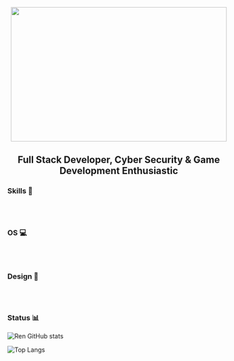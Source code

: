 <p align="center">
<img align="" width="488" height="305" alt="" src="https://i.imgur.com/5sIHClX.gif[/img]"/>


<h2 align="center">
Full Stack Developer, Cyber Security & Game Development Enthusiastic<br>

### Skills 👾
<div style="display: inline_block"><br/>

<img align="center"  alt="" src="https://img.shields.io/badge/Python-3776AB?style=for-the-badge&logo=python&logoColor=white"/>
<img align="center"  alt="" src="https://img.shields.io/badge/C%23-239120?style=for-the-badge&logo=c-sharp&logoColor=white"/>
<img align="center"  alt="" src="https://img.shields.io/badge/Java-ED8B00?style=for-the-badge&logo=openjdk&logoColor=white" />
<img align="center"  alt="" src="https://img.shields.io/badge/Unity-100000?style=for-the-badge&logo=unity&logoColor=white" /> 
<img align="center"  alt="" src="https://img.shields.io/badge/MySQL-00000F?style=for-the-badge&logo=mysql&logoColor=white" /> 
<img align="center"  alt="" src="https://img.shields.io/badge/HTML5-E34F26?style=for-the-badge&logo=html5&logoColor=white" /> 
<img align="center"  alt="" src="https://img.shields.io/badge/CSS3-1572B6?style=for-the-badge&logo=css3&logoColor=white" /> 
<img align="center"  alt="" src="https://img.shields.io/badge/JavaScript-323330?style=for-the-badge&logo=javascript&logoColor=F7DF1E" />
<img align="center"  alt="" src="https://img.shields.io/badge/Dart-0175C2?style=for-the-badge&logo=dart&logoColor=white"/>
<img align="center"  alt="" src="https://img.shields.io/badge/TypeScript-007ACC?style=for-the-badge&logo=typescript&logoColor=white"/>
<img align="center"  alt="" src="https://img.shields.io/badge/React_Native-20232A?style=for-the-badge&logo=react&logoColor=61DAFB"/>
<img align="center"  alt="" src="https://img.shields.io/badge/Flutter-02569B?style=for-the-badge&logo=flutter&logoColor=white"/>

</div>


### OS 💻

<div style="display: inline_block"><br/>
<img align="center"  alt="" src="https://img.shields.io/badge/Kali_Linux-557C94?style=for-the-badge&logo=kali-linux&logoColor=white" /> 
<img align="center"  alt="" src="https://img.shields.io/badge/Windows-0078D6?style=for-the-badge&logo=windows&logoColor=white" /> 
<img align="center"  alt="" src="https://img.shields.io/badge/Debian-A81D33?style=for-the-badge&logo=debian&logoColor=white" /> 
<img align="center"  alt="" src="https://img.shields.io/badge/Arch_Linux-1793D1?style=for-the-badge&logo=arch-linux&logoColor=white" /> 
<img align="center"  alt="" src="https://img.shields.io/badge/Fedora-51A2DA?style=for-the-badge&logo=fedora&logoColor=white"/>
</div>

### Design 🎨
<div style="display: inline_block"><br/>
  
<img align="center"  alt="" src="https://aleen42.github.io/badges/src/photoshop.svg"/>
<img align="center"  alt="" src="https://aleen42.github.io/badges/src/after_effects.svg"/>
<img align="center"  alt="" src="https://aleen42.github.io/badges/src/premiere.svg"/> 

</div>

<div>

### Status 📊

![Ren GitHub stats](https://github-readme-stats.vercel.app/api?username=ren-https&show_icons=true&theme=dark)

![Top Langs](https://github-readme-stats.vercel.app/api/top-langs/?username=ren-https&hide_progress=false)

<p align="center">
<img align="center" alt="" src="https://media1.giphy.com/media/v1.Y2lkPTc5MGI3NjExeDkwYWw3ZG50MGJscDY4bHRpb3lyaWhicjhxb3ViMHd1cTcxcGJtaiZlcD12MV9pbnRlcm5hbF9naWZfYnlfaWQmY3Q9Zw/axnFGXT6MzvgY/giphy.gif"/>

</div>
